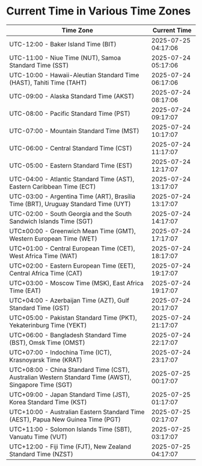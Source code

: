 # Current Time in Various Time Zones

| Time Zone | Current Time |
|-----------|--------------|
| UTC-12:00 - Baker Island Time (BIT) | 2025-07-25 04:17:06 |
| UTC-11:00 - Niue Time (NUT), Samoa Standard Time (SST) | 2025-07-24 05:17:06 |
| UTC-10:00 - Hawaii-Aleutian Standard Time (HAST), Tahiti Time (TAHT) | 2025-07-24 06:17:06 |
| UTC-09:00 - Alaska Standard Time (AKST) | 2025-07-24 08:17:06 |
| UTC-08:00 - Pacific Standard Time (PST) | 2025-07-24 09:17:07 |
| UTC-07:00 - Mountain Standard Time (MST) | 2025-07-24 10:17:07 |
| UTC-06:00 - Central Standard Time (CST) | 2025-07-24 11:17:07 |
| UTC-05:00 - Eastern Standard Time (EST) | 2025-07-24 12:17:07 |
| UTC-04:00 - Atlantic Standard Time (AST), Eastern Caribbean Time (ECT) | 2025-07-24 13:17:07 |
| UTC-03:00 - Argentina Time (ART), Brasília Time (BRT), Uruguay Standard Time (UYT) | 2025-07-24 13:17:07 |
| UTC-02:00 - South Georgia and the South Sandwich Islands Time (SGT) | 2025-07-24 14:17:07 |
| UTC±00:00 - Greenwich Mean Time (GMT), Western European Time (WET) | 2025-07-24 17:17:07 |
| UTC+01:00 - Central European Time (CET), West Africa Time (WAT) | 2025-07-24 18:17:07 |
| UTC+02:00 - Eastern European Time (EET), Central Africa Time (CAT) | 2025-07-24 19:17:07 |
| UTC+03:00 - Moscow Time (MSK), East Africa Time (EAT) | 2025-07-24 19:17:07 |
| UTC+04:00 - Azerbaijan Time (AZT), Gulf Standard Time (GST) | 2025-07-24 20:17:07 |
| UTC+05:00 - Pakistan Standard Time (PKT), Yekaterinburg Time (YEKT) | 2025-07-24 21:17:07 |
| UTC+06:00 - Bangladesh Standard Time (BST), Omsk Time (OMST) | 2025-07-24 22:17:07 |
| UTC+07:00 - Indochina Time (ICT), Krasnoyarsk Time (KRAT) | 2025-07-24 23:17:07 |
| UTC+08:00 - China Standard Time (CST), Australian Western Standard Time (AWST), Singapore Time (SGT) | 2025-07-25 00:17:07 |
| UTC+09:00 - Japan Standard Time (JST), Korea Standard Time (KST) | 2025-07-25 01:17:07 |
| UTC+10:00 - Australian Eastern Standard Time (AEST), Papua New Guinea Time (PGT) | 2025-07-25 02:17:07 |
| UTC+11:00 - Solomon Islands Time (SBT), Vanuatu Time (VUT) | 2025-07-25 03:17:07 |
| UTC+12:00 - Fiji Time (FJT), New Zealand Standard Time (NZST) | 2025-07-25 04:17:07 |
